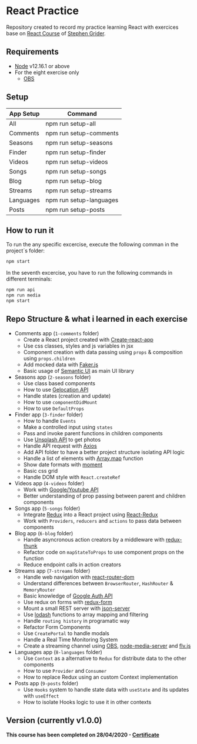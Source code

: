 # React Practice
Repository created to record my practice learning React with exercices base on [React Course](https://www.udemy.com/course/react-redux) of [Stephen Grider](https://www.udemy.com/user/sgslo/).

## Requirements
 - [Node](https://nodejs.org/en/download/) v12.16.1 or above
 - For the eight exercise only
   - [OBS](http://obsproject.com/)

 ## Setup
| App Setup | Command |
| ------ | ------ |
| All | npm run setup-all |
| Comments | npm run setup-comments |
| Seasons | npm run setup-seasons |
| Finder | npm run setup-finder |
| Videos | npm run setup-videos |
| Songs | npm run setup-songs |
| Blog | npm run setup-blog |
| Streams | npm run setup-streams |
| Languages | npm run setup-languages |
| Posts | npm run setup-posts |

## How to run it
To run the any specific excercise, execute the following comman in the project´s folder:
```sh
npm start
```
In the seventh excercise, you have to run the following commands in different terminals:
```sh
npm run api
npm run media
npm start
```

## Repo Structure & what i learned in each exercise
 - Comments app (`1-comments` folder)
   - Create a React project created with [Create-react-app](https://www.npmjs.com/package/create-react-app)
   - Use css classes, styles and js variables in jsx
   - Component creation with data passing using `props` & composition using `props.children`
   - Add mocked data with [Faker.js](https://www.npmjs.com/package/faker)
   - Basic usage of [Semantic UI](https://semantic-ui.com/) as main UI library
 - Seasons app (`2-seasons` folder)
   - Use class based components
   - How to use [Gelocation API](https://developer.mozilla.org/en-US/docs/Web/API/Geolocation_API)
   - Handle states (creation and update)
   - How to use `componentDidMount`
   - How to use `DefaultProps`
 - Finder app (`3-finder` folder)
   - How to handle `Events`
   - Make a controlled input using `states`
   - Pass and invoke parent functions in children components
   - Use [Unsplash API](https://unsplash.com/developers) to get photos
   - Handle API request with [Axios](https://www.npmjs.com/package/axios)
   - Add API folder to have a better project structure isolating API logic
   - Handle a list of elements with [Array.map](https://developer.mozilla.org/en-US/docs/Web/JavaScript/Reference/Global_Objects/Array/map) function
   - Show date formats with [moment](https://www.npmjs.com/package/moment)
   - Basic css grid
   - Handle DOM style with `React.createRef`
 - Videos app (`4-videos` folder)
   - Work with [Google/Youtube API](https://console.developers.google.com/)
   - Better understanding of prop passing between parent and children components
 - Songs app (`5-songs` folder)
   - Integrate [Redux](https://www.npmjs.com/package/redux) into a React project using [React-Redux](https://www.npmjs.com/package/react-redux)
   - Work with `Providers`, `reducers` and `actions` to pass data between components
 - Blog app (`6-blog` folder)
   - Handle asyncronous action creators by a middleware with [redux-thunk](https://www.npmjs.com/package/redux-thunk)
   - Refactor code on `mapStateToProps` to use component props on the function
   - Reduce endpoint calls in action creators
 - Streams app (`7-streams` folder)
   - Handle web navigation with [react-router-dom](https://www.npmjs.com/package/react-router-dom)
   - Understand differences between `BrowserRouter`, `HashRouter` & `MemoryRouter`
   - Basic knowledge of [Google Auth API](https://developers.google.com/identity)
   - Use redux on forms with [redux-form](https://www.npmjs.com/package/redux-form)
   - Mount a small REST server with [json-server](https://www.npmjs.com/package/json-server)
   - Use [lodash](https://www.npmjs.com/package/lodash) functions to array mapping and filtering
   - Handle `routing history` in programatic way
   - Refactor Form Components
   - Use `CreatePortal` to handle modals
   - Handle a Real Time Monitoring System
   - Create a streaming channel using [OBS](http://obsproject.com/), [node-media-server](https://www.npmjs.com/package/node-media-server) and [flv.js](https://www.npmjs.com/package/flv.js)
 - Languages app (`8-languages` folder)
   - Use `Context` as a alternative to `Redux` for distribute data to the other components
   - How to use `Provider` and `Consumer`
   - How to replace Redux using an custom Context implementation
 - Posts app (`9-posts` folder)
   - Use `Hooks` system to handle state data with `useState` and its updates with `useEffect`
   - How to isolate Hooks logic to use it in other contexts
 

## Version (currently v1.0.0)
**This course has been completed on 28/04/2020 - [Certificate](https://www.udemy.com/certificate/UC-405f16fd-38f0-4907-a4a7-44a4c2d1f424/)**